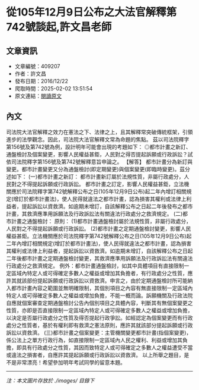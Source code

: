 # 從105年12月9日公布之大法官解釋第742號談起,許文昌老師

## 文章資訊
- 文章編號：409207
- 作者：許文昌
- 發布日期：2016/12/22
- 爬取時間：2025-02-02 13:51:54
- 原文連結：[閱讀原文](https://real-estate.get.com.tw/Columns/detail.aspx?no=409207)

## 內文
司法院大法官解釋之效力在憲法之下、法律之上，且其解釋常突破傳統框架，引領進步的法學觀念。因此，司法院大法官解釋文常為命題的焦點。
茲以司法院釋字第156號及第742號為例，設計明年可能會出現的考題如下：
◎都市計畫之新訂、通盤檢討及個案變更，影響人民權益甚鉅，人民對之得否提起訴願或行政訴訟？試依司法院釋字第156號及第742號解釋意旨申論之。
【解答】
都市計畫分為新訂與變更。都市計畫變更又分為通盤檢討(即定期變更)與個案變更(即臨時變更)。茲分述如下：
(一)都市計畫之新訂：
都市計畫新訂屬於法規性質，非屬行政處分，人民對之不得提起訴願或行政訴訟。
都市計畫之訂定，影響人民權益甚鉅，立法機關應於司法院釋字第742號解釋公布之日(105年12月9日公布)起二年內增訂相關規定(增訂於都市計畫法)，使人民得就違法之都市計畫，認為損害其權利或法律上利益者，提起訴訟以資救濟。如逾期未增訂，自該解釋公布之日起二年後發布之都市計畫，其救濟應準用訴願法及行政訴訟法有關違法行政處分之救濟規定。
(二)都市計畫之通盤檢討：
原則：
(1)都市計畫通盤檢討屬於法規性質，非屬行政處分，人民對之不得提起訴願或行政訴訟。
(2)都市計畫之定期通盤檢討變更，影響人民權益甚鉅。立法機關應於司法院釋字第742號解釋公布之日(105年12月9日公布)起二年內增訂相關規定(增訂於都市計畫法)，使人民得就違法之都市計畫，認為損害其權利或法律上利益者，提起訴訟以資救濟。如逾期未增訂，自該解釋公布之日起二年後都市計畫之定期通盤檢討變更，其救濟應準用訴願法及行政訴訟法有關違法行政處分之救濟規定。
例外：都市計畫通盤檢討，如其中具體項目有直接限制一定區域內特定人或可得確定多數人之權益或增加其負擔者，有行政處分之性質，應許其就該部份提起訴願或行政訴訟以資救濟。申言之，由於定期通盤檢討所可能納入都市計畫內容之範圍並無明確限制，其個別項目之內容有無直接限制一定區域內特定人或可得確定多數人之權益或增加負擔，不能一概而論。訴願機關及行政法院自應就個案審查定期通盤檢討公告內個別項目之具體內容，判斷其有無個案變更之性質，亦即是否直接限制一定區域內特定人或可得確定多數人之權益或增加負擔，以決定是否屬行政處分之性質及得否提起行政爭訟。如經認定為個案變更而有行政處分之性質者，基於有權利即有救濟之憲法原則，應許其就該部分提起訴願或行政訴訟以資救濟。
(三)都市計畫之個案變更：主管機關變更都市計畫(指個案變更)，係公法上之單方行政行為，如直接限制一定區域內人民之權利、利益或增加其負擔，即具有行政處分之性質，其因而致特定人或可得確定之多數人之權益遭受不當或違法之損害者，自應許其提起訴願或行政訴訟以資救濟。
以上所舉之題目，是不是非常漂亮！希望參加明年考試同學的留意本題。

---
*注：本文圖片存放於 ./images/ 目錄下*
